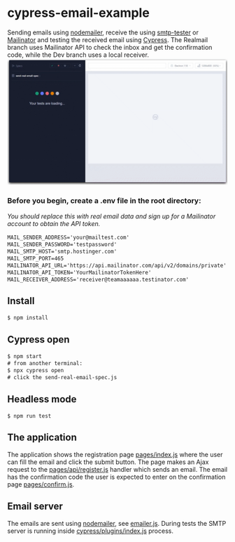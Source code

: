 # cypress-email-example

Sending emails using [nodemailer](https://nodemailer.com/about/), receive the using [smtp-tester](https://github.com/deitch/smtp-tester) or [Mailinator](https://www.mailinator.com/) and testing the received email using [Cypress](https://github.com/cypress-io/cypress).
The Realmail branch uses Mailinator API to check the inbox and get the confirmation code, while the Dev branch uses a local receiver.
![The HTML email test](./images/sending-real-email.gif)

### Before you begin, create a .env file in the root directory:
_You should replace this with real email data and sign up for a Mailinator account to obtain the API token._

```
MAIL_SENDER_ADDRESS='your@mailtest.com'
MAIL_SENDER_PASSWORD='testpassword'
MAIL_SMTP_HOST='smtp.hostinger.com'
MAIL_SMTP_PORT=465
MAILINATOR_API_URL='https://api.mailinator.com/api/v2/domains/private'
MAILINATOR_API_TOKEN='YourMailinatorTokenHere'
MAIL_RECEIVER_ADDRESS='receiver@teamaaaaaa.testinator.com'
```

## Install 
```shell
$ npm install
```

## Cypress open
```shell
$ npm start
# from another terminal:
$ npx cypress open
# click the send-real-email-spec.js
```

## Headless mode
```shell
$ npm run test
```

## The application

The application shows the registration page [pages/index.js](./pages/index.js) where the user can fill the email and click the submit button. The page makes an Ajax request to the [pages/api/register.js](./pages/api/register.js) handler which sends an email. The email has the confirmation code the user is expected to enter on the confirmation page [pages/confirm.js](./pages/confirm.js).

## Email server

The emails are sent using [nodemailer](https://nodemailer.com/about/), see [emailer.js](./emailer.js). During tests the SMTP server is running inside [cypress/plugins/index.js](./cypress/plugins/index.js) process.

[ci image]: https://github.com/bahmutov/cypress-email-example/workflows/ci/badge.svg?branch=main
[ci url]: https://github.com/bahmutov/cypress-email-example/actions
[badges image]: https://github.com/bahmutov/cypress-email-example/workflows/badges/badge.svg?branch=main
[badges url]: https://github.com/bahmutov/cypress-email-example/actions
[renovate-badge]: https://img.shields.io/badge/renovate-app-blue.svg
[renovate-app]: https://renovateapp.com/